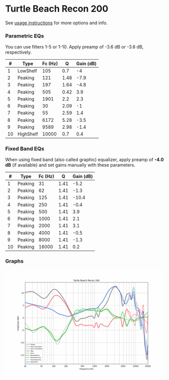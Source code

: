 # Turtle Beach Recon 200
See [usage instructions](https://github.com/jaakkopasanen/AutoEq#usage) for more options and info.

### Parametric EQs
You can use filters 1-5 or 1-10. Apply preamp of -3.6 dB or -3.6 dB, respectively.

|   # | Type      |   Fc (Hz) |    Q |   Gain (dB) |
|-----|-----------|-----------|------|-------------|
|   1 | LowShelf  |       105 | 0.7  |        -4   |
|   2 | Peaking   |       121 | 1.48 |        -7.9 |
|   3 | Peaking   |       197 | 1.64 |        -4.8 |
|   4 | Peaking   |       505 | 0.42 |         3.9 |
|   5 | Peaking   |      1901 | 2.2  |         2.3 |
|   6 | Peaking   |        30 | 2.09 |        -1   |
|   7 | Peaking   |        55 | 2.59 |         1.4 |
|   8 | Peaking   |      6172 | 5.28 |        -3.5 |
|   9 | Peaking   |      9589 | 2.98 |        -1.4 |
|  10 | HighShelf |     10000 | 0.7  |         0.4 |

### Fixed Band EQs
When using fixed band (also called graphic) equalizer, apply preamp of **-4.0 dB** (if available) and set gains manually with these parameters.

|   # | Type    |   Fc (Hz) |    Q |   Gain (dB) |
|-----|---------|-----------|------|-------------|
|   1 | Peaking |        31 | 1.41 |        -5.2 |
|   2 | Peaking |        62 | 1.41 |        -1.3 |
|   3 | Peaking |       125 | 1.41 |       -10.4 |
|   4 | Peaking |       250 | 1.41 |        -0.4 |
|   5 | Peaking |       500 | 1.41 |         3.9 |
|   6 | Peaking |      1000 | 1.41 |         2.1 |
|   7 | Peaking |      2000 | 1.41 |         3.1 |
|   8 | Peaking |      4000 | 1.41 |        -0.5 |
|   9 | Peaking |      8000 | 1.41 |        -1.3 |
|  10 | Peaking |     16000 | 1.41 |         0.2 |

### Graphs
![](./Turtle%20Beach%20Recon%20200.png)
